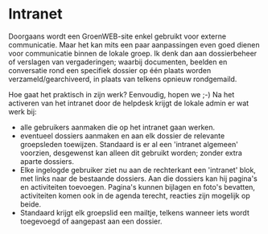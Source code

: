 # Intranet

Doorgaans wordt een GroenWEB-site enkel gebruikt voor externe communicatie. Maar het kan mits een paar aanpassingen even goed dienen voor communicatie  binnen de lokale groep. Ik denk dan aan dossierbeheer of verslagen van vergaderingen; waarbij documenten, beelden en conversatie rond een specifiek dossier op één plaats worden verzameld/gearchiveerd, in plaats van telkens opnieuw rondgemaild.

Hoe gaat het praktisch in zijn werk? Eenvoudig, hopen we ;-) Na het activeren van het intranet door de helpdesk krijgt de lokale admin er wat werk bij: 

* alle gebruikers aanmaken die op het intranet gaan werken. 
* eventueel dossiers aanmaken en aan elk dossier de relevante groepsleden toewijzen. Standaard is er al een 'intranet algemeen' voorzien, desgewenst kan alleen dit gebruikt worden; zonder extra aparte dossiers.
* Elke ingelogde gebruiker ziet nu aan de rechterkant een 'intranet' blok, met links naar de bestaande dossiers. Aan die dossiers kan hij pagina's en activiteiten toevoegen.  Pagina's kunnen bijlagen en foto's bevatten, activiteiten komen ook in de agenda terecht, reacties zijn mogelijk op beide.  
* Standaard krijgt elk groepslid een mailtje, telkens wanneer iets wordt toegevoegd of aangepast aan een dossier.